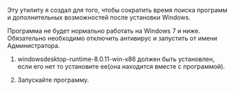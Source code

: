 Эту утилиту я создал для того, чтобы сократить время поиска программ и дополнительных возможностей после установки Windows.

Программа не будет нормально работать на Windows 7 и ниже. 
Обязательно необходимо отключить антивирус и запустить от имени Администратора.

1) windowsdesktop-runtime-8.0.11-win-x86 должен быть установлен, если его нет то установите ее(она находится вместе с программой).

2) Запускайте программу.
